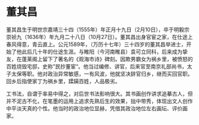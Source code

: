 # 董其昌

董其昌生于明世宗嘉靖三十四（1555年）年正月十九日（2月10日），卒于明毅宗崇祯九（1636年）年九月二十八日（10月27日）。董其昌出身官宦之家，在仕途上春风得意，青云直上。公元1589年，（万历十七年）三十四岁的董其昌举进士，开始了他此后几十年的仕途生涯。与睢阳（今河南睢县）袁可立同科，后来成为挚友，在蓬莱阁上留下了著名的《观海市诗》碑刻。因欺男霸女为祸乡里，被愤怒的百姓烧毁宅邸，史称”民抄董宦“。他当过编修、讲官，后来官至南京礼部尚书，太子太保等职。他对政治异常敏感，一有风波，他就坚决辞官归乡，继而买回官职。回乡后指使家丁为祸乡里，蹂躏百姓，人品极劣。

工书法，自谓于率易中得之，对后世书法影响很大。其书画创作讲求追摹古人，但并不泥古不化，在笔墨的运用上追求先熟后生的效果，拙中带秀，体现出文人创作中平淡天真的个性。他当时的政治地位显赫，凭借其政治地位左右画坛、评价画家。